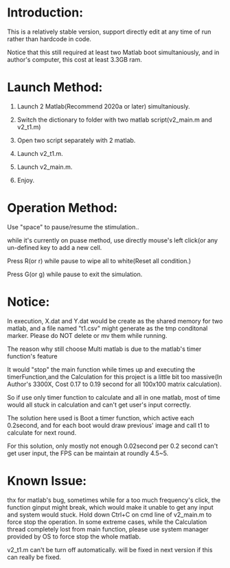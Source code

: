 # Introduction:

This is a relatively stable version, support directly edit at any time of run rather than hardcode in code.

Notice that this still required at least two Matlab boot simultaniously, and in author's computer, this cost at least 3.3GB ram.

# Launch Method:

1. Launch 2 Matlab(Recommend 2020a or later) simultaniously.

2. Switch the dictionary to folder with two matlab script(v2_main.m and v2_t1.m)

3. Open two script separately with 2 matlab.

4. Launch v2_t1.m.

5. Launch v2_main.m.

6. Enjoy.



# Operation Method:

Use "space" to pause/resume the stimulation..

while it's currently on puase method, use directly mouse's left click(or any un-defined key to add a new cell.

Press R(or r) while pause to wipe all to white(Reset all condition.)

Press G(or g) while pause to exit the simulation.

# Notice:

In execution, X.dat and Y.dat would be create as the shared memory for two matlab, and a file named "t1.csv" might generate as the tmp conditonal marker.
Please do NOT delete or mv them while running.

The reason why still choose Multi matlab is due to the matlab's timer function's feature

It would "stop" the main function while times up and executing the timerFunction,and the Calculation for this project is a little bit too massive(In Author's 3300X, Cost 0.17 to 0.19 second for all 100x100 matrix calculation).

So if use only timer function to calculate and all in one matlab, most of time would all stuck in calculation and can't get user's input correctly.

The solution here used is Boot a timer function, which active each 0.2second, and for each boot would draw previous' image and call t1 to calculate for next round.

For this solution, only mostly not enough 0.02second per 0.2 second can't get user input, the FPS can be maintain at roundly 4.5~5.


# Known Issue:

thx for matlab's bug, sometimes while for a too much frequency's click, the function ginput might break, which would make it unable to get any input and system would stuck.
Hold down Ctrl+C on cmd line of v2_main.m to force stop the operation.
In some extreme cases, while the Calculation thread completely lost from main function, please use system manager provided by OS to force stop the whole matlab.

v2_t1.m can't be turn off automatically.
   will be fixed in next version if this can really be fixed.

